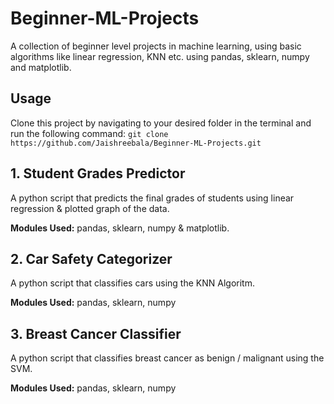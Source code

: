 # Beginner-ML-Projects

A collection of beginner level projects in machine learning, using basic algorithms like linear regression, KNN etc. using pandas, sklearn, numpy and matplotlib.

## Usage

Clone this project by navigating to your desired folder in the terminal and run the following command:  `git clone https://github.com/Jaishreebala/Beginner-ML-Projects.git`

## 1. Student Grades Predictor

A python script that predicts the final grades of students using linear regression & plotted graph of the data.

**Modules Used:** pandas, sklearn, numpy & matplotlib.


## 2. Car Safety Categorizer

A python script that classifies cars using the KNN Algoritm.

**Modules Used:** pandas, sklearn, numpy


## 3. Breast Cancer Classifier

A python script that classifies breast cancer as benign / malignant using the SVM.

**Modules Used:** pandas, sklearn, numpy